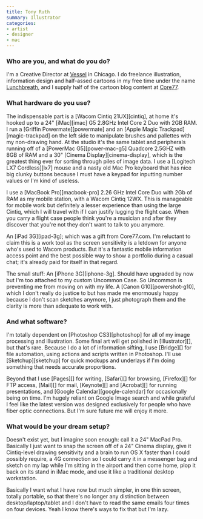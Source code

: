 ```yaml
---
title: Tony Ruth
summary: Illustrator
categories:
- artist
- designer
- mac
---
```


### Who are you, and what do you do?

I'm a Creative Director at [Vessel](http://vesselideation.com/ "A design studio.") in Chicago. I do freelance illustration, information design and half-assed cartoons in my free time under the name [Lunchbreath](http://lunchbreath.com/ "Tony's illustration website."), and I supply half of the cartoon blog content at [Core77](http://www.core77.com/blog/cartoons/ "A design magazine's comics.").

### What hardware do you use?

The indispensable part is a [Wacom Cintiq 21UX][cintiq], at home it's hooked up to a 24" [iMac][imac] G5 2.8GHz Intel Core 2 Duo with 2GB RAM. I run a [Griffin Powermate][powermate] and an [Apple Magic Trackpad][magic-trackpad] on the left side to manipulate brushes and pallettes with my non-drawing hand. At the studio it's the same tablet and peripherals running off of a [PowerMac G5][power-mac-g5] Quadcore 2.5GHZ with 8GB of RAM and a 30" [Cinema Display][cinema-display], which is the greatest thing ever for sorting through piles of image data. I use a [Logitech LX7 Cordless][lx7] mouse and a nasty old Mac Pro keyboard that has nice big clunky buttons because I must have a keypad for inputting number values or I'm kind of useless.

I use a [MacBook Pro][macbook-pro] 2.26 GHz Intel Core Duo with 2Gb of RAM as my mobile station, with a Wacom Cintiq 12WX. This is manageable for mobile work but definitely a lesser experience than using the large Cintiq, which I will travel with if I can justify lugging the flight case. When you carry a flight case people think you're a musician and after they discover that you're not they don't want to talk to you anymore.

An [iPad 3G][ipad-3g]; which was a gift from Core77.com. I'm reluctant to claim this is a work tool as the screen sensitivity is a letdown for anyone who's used to Wacom products. But it's a fantastic mobile information access point and the best possible way to show a portfolio during a casual chat; it's already paid for itself in that regard.

The small stuff: An [iPhone 3G][iphone-3g]. Should have upgraded by now but I'm too attached to my custom Uncommon Case. So Uncommon is preventing me from moving on with my life. A [Canon G10][powershot-g10], which I don't really do justice to but has made me enormously happy because I don't scan sketches anymore, I just photograph them and the clarity is more than adequate to work with.

### And what software?

I'm totally dependent on [Photoshop CS3][photoshop] for all of my image processing and illustration. Some final art will get polished in [Illustrator][], but that's rare. Because I do a lot of information sifting, I use [Bridge][] for file automation, using actions and scripts written in Photoshop. I'll use [Sketchup][sketchup] for quick mockups and underlays if I'm doing something that needs accurate proportions.

Beyond that I use [Pages][] for writing, [Safari][] for browsing, [Firefox][] for FTP access, [Mail][] for mail, [Keynote][] and [Acrobat][] for running presentations, and [Google Calendar][google-calendar] for occasionally being on time. I'm hugely reliant on Google Image search and while grateful I feel like the latest version was designed exclusively for people who have fiber optic connections. But I'm sure future me will enjoy it more.

### What would be your dream setup?

Doesn't exist yet, but I imagine soon enough: call it a 24" MacPad Pro. Basically I just want to snap the screen off of a 24" Cinema display, give it Cintiq-level drawing sensitivity and a brain to run OS X faster than I could possibly require, a 4G connection so I could carry it in a messenger bag and sketch on my lap while I'm sitting in the airport and then come home, plop it back on its stand in iMac mode, and use it like a traditional desktop workstation.

Basically I want what I have now but much simpler, in one thin screen, totally portable, so that there's no longer any distinction between desktop/laptop/tablet and I don't have to read the same emails four times on four devices. Yeah I know there's ways to fix that but I'm lazy.